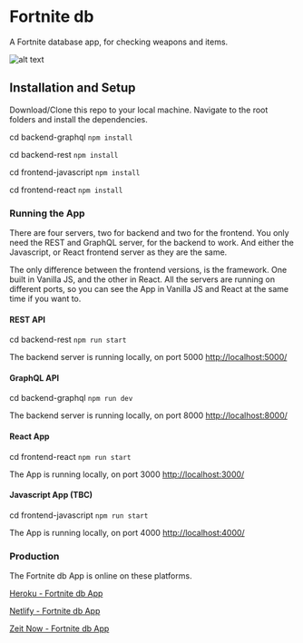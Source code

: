 # Fortnite db

A Fortnite database app, for checking weapons and items.

![alt text](https://fortnite-db-backend-rest.herokuapp.com/static/assets/fortniteDB.png "Fortnite DB App")

## Installation and Setup

Download/Clone this repo to your local machine. Navigate to the root folders and install the dependencies.

cd backend-graphql `npm install`

cd backend-rest `npm install`

cd frontend-javascript `npm install`

cd frontend-react `npm install`

### Running the App

There are four servers, two for backend and two for the frontend. You only need the REST and GraphQL server, for the backend to work. And either the Javascript, or React frontend server as they are the same.

The only difference between the frontend versions, is the framework. One built in Vanilla JS, and the other in React. All the servers are running on different ports, so you can see the App in Vanilla JS and React at the same time if you want to.

#### REST API

cd backend-rest `npm run start`

The backend server is running locally, on port 5000 [http://localhost:5000/](http://localhost:5000/)

#### GraphQL API

cd backend-graphql `npm run dev`

The backend server is running locally, on port 8000 [http://localhost:8000/](http://localhost:8000/)

#### React App

cd frontend-react `npm run start`

The App is running locally, on port 3000 [http://localhost:3000/](http://localhost:3000/)

#### Javascript App (TBC)

cd frontend-javascript `npm run start`

The App is running locally, on port 4000 [http://localhost:4000/](http://localhost:4000/)

### Production

The Fortnite db App is online on these platforms.

[Heroku - Fortnite db App](https://fortnite-db-frontend-react.herokuapp.com/)

[Netlify - Fortnite db App](https://fortnite-db-frontend-react.netlify.com/)

[Zeit Now - Fortnite db App](https://build-ekz91xsmk.now.sh/)